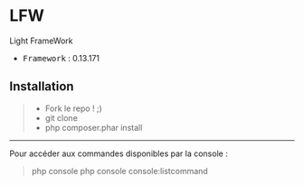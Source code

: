 # LFW
Light FrameWork

 - <kbd>Framework</kbd> : 0.13.171

Installation
----------

> - Fork le repo ! ;)
> - git clone
> - php composer.phar install

----------

Pour accéder aux commandes disponibles par la console :
> php console
> php console console:listcommand
